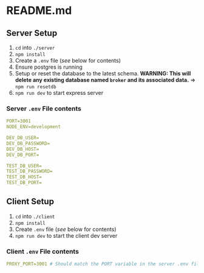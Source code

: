 # README.md

## Server Setup

1. `cd` into `./server`
2. `npm install`
3. Create a `.env` file (*see* below for contents)
4. Ensure postgres is running
5. Setup or reset the database to the latest schema. **WARNING: This will delete any existing database named `broker` and its associated data.** => `npm run resetdb`
6. `npm run dev` to start express server

### Server `.env` File contents

```yaml
PORT=3001
NODE_ENV=development

DEV_DB_USER=
DEV_DB_PASSWORD=
DEV_DB_HOST=
DEV_DB_PORT=

TEST_DB_USER=
TEST_DB_PASSWORD=
TEST_DB_HOST=
TEST_DB_PORT=
```

## Client Setup

1. `cd` into `./client`
2. `npm install`
3. Create `.env` file (*see* below for contents)
4. `npm run dev` to start the client dev server

### Client `.env` File contents

```yaml
PROXY_PORT=3001 # Should match the PORT variable in the server .env file
```
